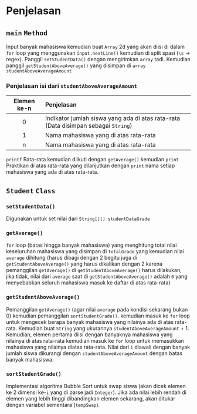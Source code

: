 # Penjelasan

## `main` `Method`

Input banyak mahasiswa kemudian buat `Array` 2d yang akan diisi di dalam `for` loop yang menggunakan `input.nextLine()` kemudian di split spasi (`\s` -> regex). Panggil `setStudentData()` dengan mengirimkan `array` tadi. Kemudian panggil `getStudentAboveAverage()` yang disimpan di `array` `studentAboveAverageAmount`

### Penjelasan isi dari `studentAboveAverageAmount`

|Elemen ke-n|Penjelasan|
|:---:|:---|
|0|Indikator jumlah siswa yang ada di atas rata-rata (Data disimpan sebagai `String`)|
|1|Nama mahasiswa yang di atas rata-rata|
|n|Nama mahasiswa yang di atas rata-rata|

`printf` Rata-rata kemudian diikuti dengan `getAverage()` kemudian `print` Praktikan di atas rata-rata yang dilanjutkan dengan `print` nama setiap mahasiswa yang ada di atas rata-rata.

## `Student` `Class`

### `setStudentData()`

Digunakan untuk set nilai dari `String[][] studentDataGrade`

### `getAverage()`

`for` loop (batas hingga banyak mahasiswa) yang menghitung total nilai keseluruhan mahasiswa yang disimpan di `totalGrade` yang kemudian nilai `average` dihitung (harus dibagi dengan 2 begitu juga di `getStudentAboveAverage()` yang harus dikalikan dengan 2 karena pemanggilan `getAverage()` di `getStudentAboveAverage()` harus dilakukan, jika tidak, nilai dari `average` saat di `getStudentAboveAverage()` adalah `0` yang menyebabkan seluruh mahasiswa masuk ke daftar di atas rata-rata)

### `getStudentAboveAverage()`

Pemanggilan `getAverage()` (agar nilai `average` pada kondisi sekarang bukan 0) kemudian pemanggilan `sortStudentGrade()`. kemudian masuk ke `for` loop untuk mengecek berapa banyak mahasiswa yang nilainya ada di atas rata-rata. Kemudian buat `String` yang ukurannya `studentAboveAverageAmount` + 1. Kemudian, elemen pertama diisi dengan banyaknya mahasiswa yang nilainya di atas rata-rata kemudian masuk ke `for` loop untuk memasukkan mahasiswa yang nilainya diatas rata-rata. Nilai dari `i` diawali dengan banyak jumlah siswa dikurangi dengan `studentAboveAverageAmount` dengan batas banyak mahasiswa.

### `sortStudentGrade()`

Implementasi algoritma Bubble Sort untuk swap siswa (akan dicek elemen ke 2 dimensi ke-`i` yang di parse jadi `Integer`). Jika ada nilai lebih rendah di elemen yang lebih tinggi dibandingkan elemen sekarang, akan ditukar dengan variabel sementara (`tempSwap`).

